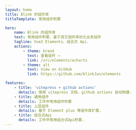```yaml
---
layout: home
title: Blink 的组件库
titleTemplate: 常用组件积累

hero:
    name: Blink 的组件库
    text: 常用组件积累、基于其它组件库优化业务组件
    tagline: Vue3 Elements、组合式 Api.
    actions:
        - theme: brand
          text: 查看组件 →
          link: /src/elements/echarts
        - theme: alt
          text: View on GitHub
          link: https://github.com/blinkJun/elements

features:
    - title: 'vitepress + github actions'
      details: 使用 vitepress 文档、github actions 自动构建.
    - title: 通用组件
      details: 工作中常用组件积累
    - title: 上层组件
      details: 基于 Element plus 等组件库扩展.
    - title: 组合式Api
      details: 工作中常用组合式Api积累.
---
```


<!-- Placeholder -->
